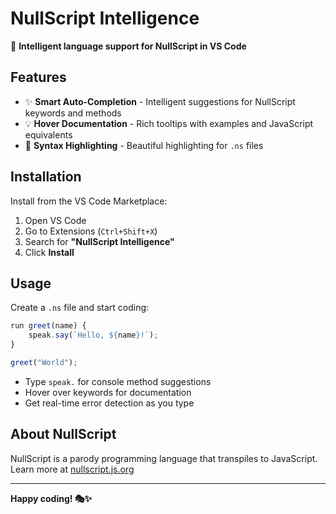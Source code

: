 # NullScript Intelligence

🧠 **Intelligent language support for NullScript in VS Code**

## Features

- ✨ **Smart Auto-Completion** - Intelligent suggestions for NullScript keywords and methods
- 💡 **Hover Documentation** - Rich tooltips with examples and JavaScript equivalents
- 🎨 **Syntax Highlighting** - Beautiful highlighting for `.ns` files

## Installation

Install from the VS Code Marketplace:

1. Open VS Code
2. Go to Extensions (`Ctrl+Shift+X`)
3. Search for **"NullScript Intelligence"**
4. Click **Install**

## Usage

Create a `.ns` file and start coding:

```javascript
run greet(name) {
    speak.say(`Hello, ${name}!`);
}

greet("World");
```

- Type `speak.` for console method suggestions
- Hover over keywords for documentation
- Get real-time error detection as you type

## About NullScript

NullScript is a parody programming language that transpiles to JavaScript.
Learn more at [nullscript.js.org](https://nullscript.js.org)

---

**Happy coding! 🎭✨**
